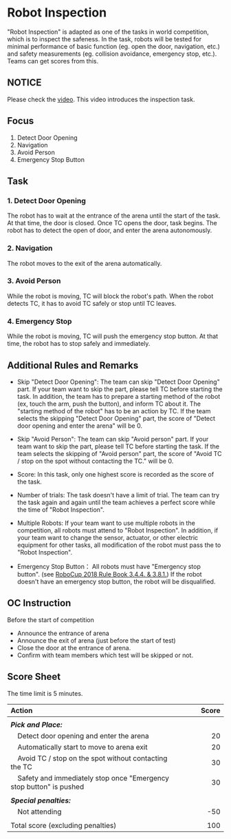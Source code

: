 # Robot Inspection
"Robot Inspection" is adapted as one of the tasks in world competition, which is to inspect the safeness.
In the task, robots will be tested for minimal performance of basic function (eg. open the door, navigation, etc.)
and safety measurements (eg. collision avoidance, emergency stop, etc.).
Teams can get scores from this.

<!--"Robot Inspection" which is a safety test about the robot on the world competition is adopted as one of the tasks.-->
<!--In this task, robots are tested safety.-->
<!--In the task, robots will be tested about minimal performance to attend competition, and safety.-->
<!--Teams can get a score in the task.-->



## NOTICE
<!--A rule ob the task will be based on "[\[4.4 Robot Inspection\] in RoboCup2018 Rulebook](https://athome.robocup.org/-wp-content/uploads/2018/10/2018_rulebook.pdf)" of RoboCup2018.-->
<!--**We are discussing about this rule now. There is a possibility this rule will change.**-->
Please check the [video](https://youtu.be/JweIZ0n_2gs). This video introduces the inspection task.

## Focus
1. Detect Door Opening
2. Navigation
3. Avoid Person
4. Emergency Stop Button

## Task
### 1. Detect Door Opening
The robot has to wait at the entrance of the arena until the start of the task.
At that time, the door is closed.
Once TC opens the door, task begins.
The robot has to detect the open of door, and enter the arena autonomously.
<!--
タスクが開始されるまで，ロボットはアリーナの入り口で待機する．
この時，アリーナの入り口に設置されているドアは閉じている．
タスクが開始されると，TCによりドアが開かれる．
ロボットはドアが開かれたことを検出して，自律的にアリーナへ入場する．
-->

### 2. Navigation
The robot moves to the exit of the arena automatically.
<!--アリーナへ入場したロボットは，自動的にアリーナの出口に向かわなければならない．-->

### 3. Avoid Person
While the robot is moving, TC will block the robot's path.
When the robot detects TC, it has to avoid TC safely or stop until TC leaves.
<!--
ロボットの移動中，TCはロボットの進路を妨害する．
ロボットはTCを検知して，TCを安全に避けるか，TCが去るまでその場に停止しなければならない．
-->

### 4. Emergency Stop
While the robot is moving, TC will push the emergency stop button.
At that time, the robot has to stop safely and immediately.
<!--
ロボットの移動中，TCはロボットに備え付けられたEmergency stop buttonを押す．
ロボットはEmergency stop buttonを押されると，安全かつ速やかにその場で停止しなければならない．
-->


## Additional Rules and Remarks
* Skip "Detect Door Opening":
The team can skip "Detect Door Opening" part.
If your team want to skip the part, please tell TC before starting the task.
In addition, the team has to prepare a starting method of the robot (ex, touch the arm, push the button), and inform TC about it.
The "starting method of the robot" has to be an action by TC.
If the team selects the skipping "Detect Door Opening" part, the score of "Detect door opening and enter the arena" will be 0.
<!--
* Detect Door Openingのスキップ：
Detect Door Openingはスキップすることが可能である．
スキップする場合は，タスク開始前にTCにその旨を伝えること．
また「アームに触れる」「ボタンを押す」など，別途ロボットの起動方法を用意し，その起動方法をTCに伝えること．
起動方法はTCによる1動作で完了すること．
なお，Detect Door Openingをスキップすると「ドアオープンを検出し，アリーナへ入場した」のスコアは0となる．
-->

* Skip "Avoid Person":
The team can skip "Avoid person" part.
If your team want to skip the part, please tell TC before starting the task.
If the team selects the skipping of "Avoid person" part,
the score of "Avoid TC / stop on the spot without contacting the TC." will be 0.
<!--
* Avoid Personのスキップ：
Avoid Personはスキップすることが可能である．
スキップする場合は，タスク開始前にTCにその旨を伝えること．
なお，Avoid Personをスキップすると「TCに接触することなく，TCを避けた／その場で停止した」のスコアは0となる．
-->

* Score: 
In this task, only one highest score is recorded as the score of the task.
<!--
* スコア：
このタスクでは，最高得点のみがスコアとして記録される．
-->

* Number of trials: 
The task doesn't have a limit of trial.
The team can try the task again and again until the team achieves a perfect score while the time of "Robot Inspection".
<!--
* 試行回数：
このタスクの試行回数に制限はない．Robot Inspectionとして指定されている時間の許す限り，満点を達成するまで何度でも挑戦することができる．
-->

* Multiple Robots: 
If your team want to use multiple robots in the competition, all robots must attend to "Robot Inspection".
In addition, if your team want to change the sensor, actuator, or other electric equipment for other tasks,
all modification of the robot must pass the to "Robot Inspection".
<!--
* 複数台のロボット：
競技に参加するロボットが複数台居る場合，全てのロボットがRobot Inspectionに参加すること．
また，競技毎にロボットに搭載されるセンサやアクチュエータが変更される場合，競技で使用される全てのバージョンでRobot Inspectionに参加すること．
なおこれらの場合でも，チームのスコアとして全ロボットの全バージョンによる全ての試行の中から最高点のみが選ばれ，採用される．
-->

* Emergency Stop Button：
All robots must have "Emergency stop button".
(see [RoboCup 2018 Rule Book 3.4.4. & 3.8.1.](https://athome.robocup.org/wp-content/uploads/2018/10/2018_rulebook.pdf))
If the robot doesn't have an emergency stop button, the robot will be disqualified.
<!--「Emergency stop button」は，ロボットに必須の要件である．-->
<!--（[RoboCup 2018 Rule Book 3.4.4. & 3.8.1.](https://athome.robocup.org/wp-content/uploads/2018/10/2018_rulebook.pdf)参照．）-->
<!--これがないロボットは失格となる．-->

## OC Instruction
Before the start of competition

* Announce the entrance of arena
* Announce the exit of arena (just before the start of test)
* Close the door at the entrance of arena.
* Confirm with team members which test will be skipped or not.


## Score Sheet
The time limit is 5 minutes.
<!--1回の制限時間は5分である．-->

|Action　　　　　　　　　　　　　　　|Score　　　|
|:---------------------------------------|-:|
|||
|***Pick and Place:***||
|　Detect door opening and enter the arena                        |20|
|　Automatically start to move to arena exit                      |20|
|　Avoid TC / stop on the spot without contacting the TC	        |30|
|　Safety and immediately stop once "Emergency stop button" is pushed  |30|
|||
|***Special penalties:***	||
|　Not attending				                                          |-50|
|||
|Total score (excluding penalties)                                |100|


